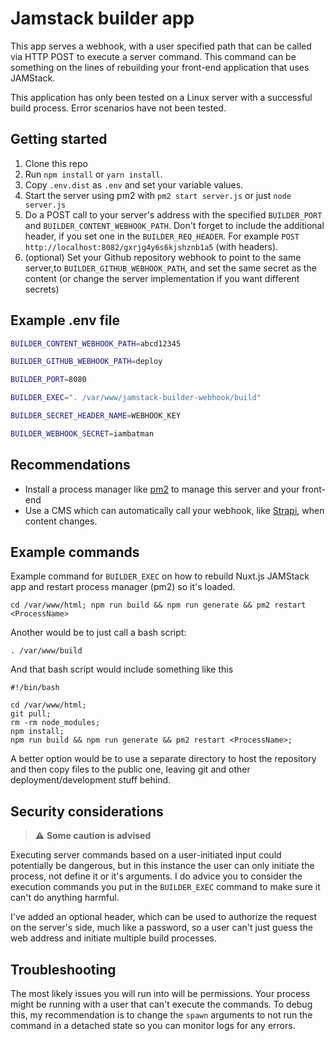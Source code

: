 # Jamstack builder app

This app serves a webhook, with a user specified path that can be called via HTTP POST to execute a server command.
This command can be something on the lines of rebuilding your front-end application that uses JAMStack.

This application has only been tested on a Linux server with a successful build process. Error scenarios have not been tested.

## Getting started

1. Clone this repo
2. Run `npm install` or `yarn install`. 
3. Copy `.env.dist` as `.env` and set your variable values.
4. Start the server using pm2 with `pm2 start server.js` or just `node server.js`   
5. Do a POST call to your server's address with the specified `BUILDER_PORT` and `BUILDER_CONTENT_WEBHOOK_PATH`. Don't forget to include the additional header, if you set one in the `BUILDER_REQ_HEADER`. For example `POST http://localhost:8082/gxrjg4y6s6kjshznb1a5` (with headers).
6. (optional) Set your Github repository webhook to point to the same server,to `BUILDER_GITHUB_WEBHOOK_PATH`, and set the same secret as the content (or change the server implementation if you want different secrets) 

## Example .env file

```bash
BUILDER_CONTENT_WEBHOOK_PATH=abcd12345

BUILDER_GITHUB_WEBHOOK_PATH=deploy

BUILDER_PORT=8080

BUILDER_EXEC=". /var/www/jamstack-builder-webhook/build"

BUILDER_SECRET_HEADER_NAME=WEBHOOK_KEY

BUILDER_WEBHOOK_SECRET=iambatman
```

## Recommendations

- Install a process manager like [pm2](https://www.npmjs.com/package/pm2) to manage this server and your front-end
- Use a CMS which can automatically call your webhook, like [Strapi](https://strapi.io), when content changes.

## Example commands

Example command for `BUILDER_EXEC` on how to rebuild Nuxt.js JAMStack app and restart process manager (pm2) so  it's loaded.   

    cd /var/www/html; npm run build && npm run generate && pm2 restart <ProcessName>

Another would be to just call a bash script:

    . /var/www/build

And that bash script would include something like this

    #!/bin/bash
    
    cd /var/www/html;
    git pull;
    rm -rm node_modules;
    npm install;
    npm run build && npm run generate && pm2 restart <ProcessName>;

A better option would be to use a separate directory to host the repository and then copy files to the public one, leaving git and other deployment/development stuff behind.

## Security considerations

> :warning: **Some caution is advised**

Executing server commands based on a user-initiated input could potentially be dangerous, but in this instance the user can only initiate the process, not define it or it's arguments.
I do advice you to consider the execution commands you put in the `BUILDER_EXEC` command to make sure it can't do anything harmful.

I've added an optional header, which can be used to authorize the request on the server's side, much like a password, so a user can't just guess the web address and initiate multiple build processes.

## Troubleshooting

The most likely issues you will run into will be permissions.
Your process might be running with a user that can't execute the commands. 
To debug this, my recommendation is to change the `spawn` arguments to not run the command in a detached state so you can monitor logs for any errors.

